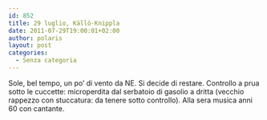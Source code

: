 ```yaml
---
id: 852
title: 29 luglio, Källö-Knippla
date: 2011-07-29T19:00:01+02:00
author: polaris
layout: post
categories:
  - Senza categoria
---
```

Sole, bel tempo, un po&#8217; di vento da NE. Si decide di restare. Controllo a prua sotto le cuccette: microperdita dal serbatoio di gasolio a dritta (vecchio rappezzo con stuccatura: da tenere sotto controllo). Alla sera musica anni 60 con cantante.